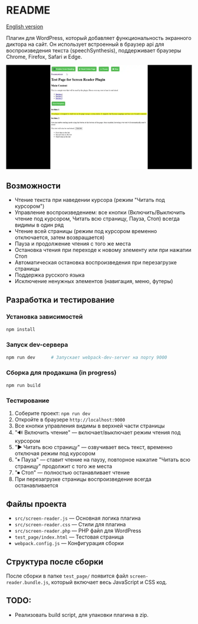 # README

[English version](README.md)

Плагин для WordPress, который добавляет функциональность экранного диктора на сайт. Он использует встроенный в браузер api для воспроизведения текста (speechSynthesis), поддерживает браузеры Chrome, Firefox, Safari и Edge.

![Plugin demo](example.webp)

## Возможности

- Чтение текста при наведении курсора (режим "Читать под курсором")
- Управление воспроизведением: все кнопки (Включить/Выключить чтение под курсором, Читать всю страницу, Пауза, Стоп) всегда видимы в один ряд
- Чтение всей страницы (режим под курсором временно отключается, затем возвращается)
- Пауза и продолжение чтения с того же места
- Остановка чтения при переходе к новому элементу или при нажатии Стоп
- Автоматическая остановка воспроизведения при перезагрузке страницы
- Поддержка русского языка
- Исключение ненужных элементов (навигация, меню, футеры)

## Разработка и тестирование

### Установка зависимостей

```bash
npm install
```

### Запуск dev-сервера

```bash
npm run dev      # Запускает webpack-dev-server на порту 9000
```

### Сборка для продакшна (in progress)

```bash
npm run build
```

### Тестирование

1. Соберите проект: `npm run dev`
2. Откройте в браузере `http://localhost:9000`
3. Все кнопки управления видимы в верхней части страницы
4. "🔊 Включить чтение" — включает/выключает режим чтения под курсором
5. "▶️ Читать всю страницу" — озвучивает весь текст, временно отключая режим под курсором
6. "⏸ Пауза" — ставит чтение на паузу, повторное нажатие "Читать всю страницу" продолжит с того же места
7. "⏹ Стоп" — полностью останавливает чтение
8. При перезагрузке страницы воспроизведение всегда останавливается

## Файлы проекта

- `src/screen-reader.js` — Основная логика плагина
- `src/screen-reader.css` — Стили для плагина
- `src/screen-reader.php` — PHP файл для WordPress
- `test_page/index.html` — Тестовая страница
- `webpack.config.js` — Конфигурация сборки

## Структура после сборки

После сборки в папке `test_page/` появится файл `screen-reader.bundle.js`, который включает весь JavaScript и CSS код.

## TODO:
- Реализовать build script, для упаковки плагина в zip. 
